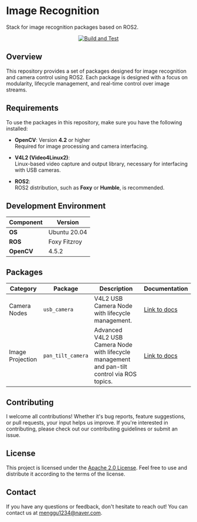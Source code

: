 # Image Recognition
Stack for image recognition packages based on ROS2.

<div align="center">
  
[![Build and Test](https://github.com/mjlee111/image_recognition/actions/workflows/colcon.yml/badge.svg?event=page_build)](https://github.com/mjlee111/image_recognition/actions/workflows/colcon.yml)
</div>

## Overview
This repository provides a set of packages designed for image recognition and camera control using ROS2. Each package is designed with a focus on modularity, lifecycle management, and real-time control over image streams.

## Requirements
To use the packages in this repository, make sure you have the following installed:

- **OpenCV**: Version **4.2** or higher  
  Required for image processing and camera interfacing.
  
- **V4L2 (Video4Linux2)**:  
  Linux-based video capture and output library, necessary for interfacing with USB cameras.

- **ROS2**:  
  ROS2 distribution, such as **Foxy** or **Humble**, is recommended.

## Development Environment

| Component   | Version          |
|-------------|------------------|
| **OS**      | Ubuntu 20.04     |
| **ROS**     | Foxy Fitzroy     |
| **OpenCV**  | 4.5.2            |


## Packages
<div align="center">

| Category          | Package           | Description                                                         | Documentation                                        |
|-------------------|-------------------|---------------------------------------------------------------------|-----------------------------------------------------|
| Camera Nodes      | `usb_camera`      | V4L2 USB Camera Node with lifecycle management.                     | [Link to docs](usb_camera/README.md)                |
| Image Projection  | `pan_tilt_camera` | Advanced V4L2 USB Camera Node with lifecycle management and pan-tilt control via ROS topics. | [Link to docs](image_projection/pan_tilt_camera/README.md) |

</div>

## Contributing
I welcome all contributions! Whether it's bug reports, feature suggestions, or pull requests, your input helps us improve. If you're interested in contributing, please check out our contributing guidelines or submit an issue.

## License
This project is licensed under the [Apache 2.0 License](LICENSE). Feel free to use and distribute it according to the terms of the license.

## Contact
If you have any questions or feedback, don't hesitate to reach out! You can contact us at [menggu1234@naver.com][email].

[email]: mailto:menggu1234@naver.com
